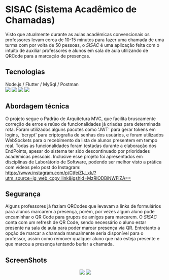 # SISAC (Sistema Acadêmico de Chamadas)
Visto que atualmente durante as aulas acadêmicas convencionais os professores levam cerca de 10-15 minutos para fazer uma chamada de uma turma com por volta de 50 pessoas, o *SISAC* é uma aplicação feita com o intuito de auxiliar professores e alunos em sala de aula utilizando de QRCode para a marcação de presenças. 

## Tecnologias
Node.js /   Flutter   /  MySql  /   Postman  <br>
 <img src="https://skillicons.dev/icons?i=nodejs" /> <img src="https://skillicons.dev/icons?i=flutter" /> <img src="https://skillicons.dev/icons?i=mysql" /> <img src="https://skillicons.dev/icons?i=postman" />

## Abordagem técnica
O projeto segue o Padrão de Arquitetura MVC, que facilita bruscamente correção de erros e reúso de funcionalidades já criadas para determinada rota. Foram utilizados alguns pacotes como 'JWT' para gerar tokens em logins, 'bcrypt' para criptografia de senhas dos usuários, e foram utilizados WebSockets para o recebimento da lista de alunos presentem em tempo real. Todas as funcionalidades foram testadas durante a elaboração dos EndPoints, apesar do sistema ter sido descontinuado por prioridades acadêmicas pessoais. Inclusive esse projeto foi apresentados em disciplinas de Laborátorio de Software, podendo ser melhor visto a prática com vídeos pelo post do Instagram: https://www.instagram.com/p/CtfeiZIJ_xk/?utm_source=ig_web_copy_link&igshid=MzRlODBiNWFlZA== 

## Segurança
Alguns professores já faziam QRCodes que levavam a links de formulários para alunos marcarem a presença, porém, por vezes algum aluno pode encaminhar o QR Code para grupos de amigos para marcarem. O *SISAC* conta com um refresh de QR Code, sendo necessário o aluno estar presente na sala de aula para poder marcar presença via QR.
Entretanto a opção de marcar a chamada manualmente seria disponível para o professor, assim como remover qualquer aluno que não esteja presente e que marcou a presença tentando burlar a chamada.
## ScreenShots

<div align="center">
<img src="https://github.com/gustavo-mv/SISAC-Nodejs/assets/47462562/9aae17bf-c4bd-4a23-9862-66db256b23d0">
<img src="https://github.com/gustavo-mv/SISAC-Nodejs/assets/47462562/0dfbdbfa-459c-4f57-9d45-f0927dd854a5">
</div>

